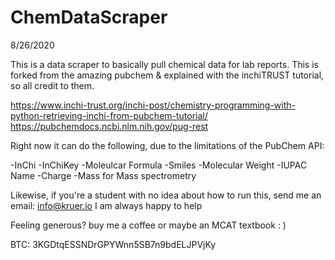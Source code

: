 # ChemDataScraper

8/26/2020

This is a data scraper to basically pull chemical data for lab reports. This is forked from the amazing pubchem & explained with the inchiTRUST tutorial, so all credit to them. 

https://www.inchi-trust.org/inchi-post/chemistry-programming-with-python-retrieving-inchi-from-pubchem-tutorial/ 
https://pubchemdocs.ncbi.nlm.nih.gov/pug-rest


Right now it can do the following, due to the limitations of the PubChem API:

-InChi
-InChiKey
-Moleulcar Formula
-Smiles
-Molecular Weight
-IUPAC Name
-Charge
-Mass for Mass spectrometry


Likewise, if you're a student with no idea about how to run this, send me an email: info@kruer.io 
I am always happy to help


Feeling generous? buy me a coffee or maybe an MCAT textbook : )


BTC: 3KGDtqESSNDrGPYWnn5SB7n9bdELJPVjKy
